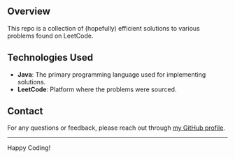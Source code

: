 ## Overview

This repo is a collection of (hopefully) efficient solutions to various problems found on LeetCode.

## Technologies Used

- **Java**: The primary programming language used for implementing solutions.
- **LeetCode**: Platform where the problems were sourced.

## Contact

For any questions or feedback, please reach out through [my GitHub profile](https://github.com/dannydxu1).

---

Happy Coding!
